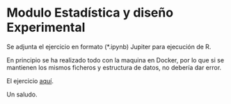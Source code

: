 # Modulo Estadística y diseño Experimental

Se adjunta el ejercicio en formato (*.ipynb) Jupiter para ejecución de R.

En principio se ha realizado todo con la maquina en Docker, por lo que si se mantienen los mismos ficheros y estructura de datos, no debería dar error.

El ejercicio [aquí](https://github.com/amadorsoy/keepCodingBootCampBDML/blob/master/estadistica/ejercicio/0-PracticaFinal-Amador%20L%C3%B3pez%20Parra.ipynb). 

Un saludo.